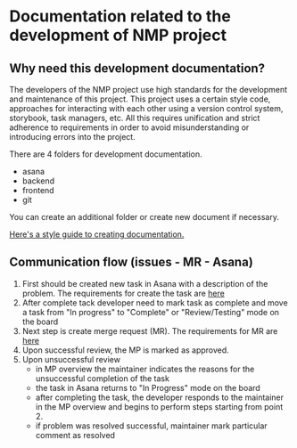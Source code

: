 # Documentation related to the development of NMP project

## Why need this development documentation?

The developers of the NMP project use high standards for the development and maintenance of this project. This project uses a certain style code, approaches for interacting with each other using a version control system, storybook, task managers, etc. All this requires unification and strict adherence to requirements in order to avoid misunderstanding or introducing errors into the project.

There are 4 folders for development documentation.

- asana
- backend
- frontend
- git

You can create an additional folder or create new document if necessary.

[Here's a style guide to creating documentation.](../index.md)

## Communication flow (issues - MR - Asana)

1. First should be created new task in Asana with a description of the problem. The requirements for create the task are [here](./asana/index.md)
2. After complete tack developer need to mark task as complete and move a task from "In progress" to "Complete" or "Review/Testing" mode on the board
3. Next step is create merge request (MR). The requirements for MR are [here](./git/mr_requirements/index.md)
4. Upon successful review, the MP is marked as approved.
5. Upon unsuccessful review
   - in MP overview the maintainer indicates the reasons for the unsuccessful completion of the task
   - the task in Asana returns to "In Progress" mode on the board
   - after completing the task, the developer responds to the maintainer in the MP overview and begins to perform steps starting from point 2.
   - if problem was resolved successful, maintainer mark particular comment as resolved
